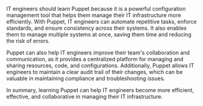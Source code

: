 IT engineers should learn Puppet because it is a powerful configuration management tool that helps them manage their IT infrastructure more efficiently. With Puppet, IT engineers can automate repetitive tasks, enforce standards, and ensure consistency across their systems. It also enables them to manage multiple systems at once, saving them time and reducing the risk of errors.

Puppet can also help IT engineers improve their team's collaboration and communication, as it provides a centralized platform for managing and sharing resources, code, and configurations. Additionally, Puppet allows IT engineers to maintain a clear audit trail of their changes, which can be valuable in maintaining compliance and troubleshooting issues.

In summary, learning Puppet can help IT engineers become more efficient, effective, and collaborative in managing their IT infrastructure.
